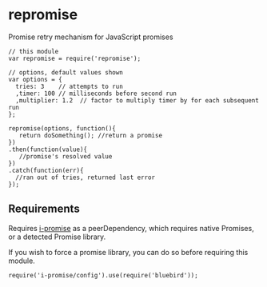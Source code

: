 # repromise

Promise retry mechanism for JavaScript promises


```
// this module
var repromise = require('repromise');

// options, default values shown
var options = {
  tries: 3    // attempts to run
  ,timer: 100 // milliseconds before second run
  ,multiplier: 1.2  // factor to multiply timer by for each subsequent run
};

repromise(options, function(){
   return doSomething(); //return a promise
})
.then(function(value){
   //promise's resolved value
})
.catch(function(err){
  //ran out of tries, returned last error
});
```



## Requirements

Requires [i-promise](https://www.npmjs.com/package/i-promise) as a peerDependency, which requires native Promises, or a detected Promise library.

If you wish to force a promise library, you can do so before requiring this module.

```
require('i-promise/config').use(require('bluebird'));
```
